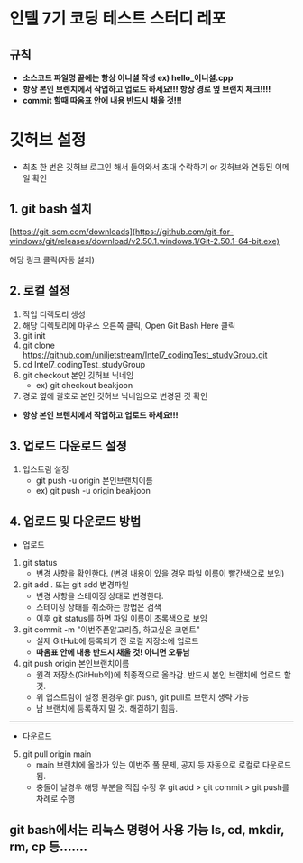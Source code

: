 # 인텔 7기 코딩 테스트 스터디 레포

## 규칙
- **소스코드 파일명 끝에는 항상 이니셜 작성 ex) hello_이니셜.cpp**
- **항상 본인 브렌치에서 작업하고 업로드 하세요!!! 항상 경로 옆 브랜치 체크!!!!**
- **commit 할때 따옴표 안에 내용 반드시 채울 것!!!**

# 깃허브 설정
- 최초 한 번은 깃허브 로그인 해서 들어와서 초대 수락하기 or 깃허브와 연동된 이메일 확인

## 1. git bash 설치

[https://git-scm.com/downloads](https://github.com/git-for-windows/git/releases/download/v2.50.1.windows.1/Git-2.50.1-64-bit.exe)

해당 링크 클릭(자동 설치)

## 2. 로컬 설정

1. 작업 디렉토리 생성
2. 해당 디렉토리에 마우스 오른쪽 클릭, Open Git Bash Here 클릭
3. git init
4. git clone https://github.com/uniljetstream/Intel7_codingTest_studyGroup.git
5. cd Intel7_codingTest_studyGroup
6. git checkout 본인 깃허브 닉네임
   - ex) git checkout beakjoon
8. 경로 옆에 괄호로 본인 깃허브 닉네임으로 변경된 것 확인
  - **항상 본인 브렌치에서 작업하고 업로드 하세요!!!**

## 3. 업로드 다운로드 설정
1. 업스트림 설정
   - git push -u origin 본인브랜치이름
   - ex) git push -u origin beakjoon

## 4. 업로드 및 다운로드 방법
- 업로드
1. git status
   - 변경 사항을 확인한다. (변경 내용이 있을 경우 파일 이름이 빨간색으로 보임)
2. git add . 또는 git add 변경파일
   - 변경 사항을 스테이징 상태로 변경한다.
   - 스테이징 상태를 취소하는 방법은 검색
   - 이후 git status를 하면 파일 이름이 초록색으로 보임
3. git commit -m "이번주푼알고리즘, 하고싶은 코멘트"
   - 실제 GitHub에 등록되기 전 로컬 저장소에 업로드
   - **따옴표 안에 내용 반드시 채울 것! 아니면 오류남**
4. git push origin 본인브랜치이름
   - 원격 저장소(GitHub의)에 최종적으로 올라감. 반드시 본인 브랜치에 업로드 할 것.
   - 위 업스트림이 설정 된경우 git push, git pull로 브랜치 생략 가능
   - 남 브랜치에 등록하지 말 것. 해결하기 힘듬.
---
- 다운로드
5. git pull origin main
   - main 브랜치에 올라가 있는 이번주 풀 문제, 공지 등 자동으로 로컬로 다운로드됨.
   - 충돌이 날경우 해당 부분을 직접 수정 후 git add > git commit > git push를 차례로 수행

## git bash에서는 리눅스 명령어 사용 가능 ls, cd, mkdir, rm, cp 등.......

